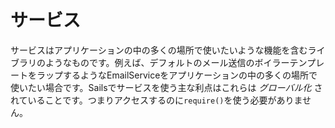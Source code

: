 # サービス

サービスはアプリケーションの中の多くの場所で使いたいような機能を含むライブラリのようなものです。例えば、デフォルトのメール送信のボイラーテンプレートをラップするようなEmailServiceをアプリケーションの中の多くの場所で使いたい場合です。Sailsでサービスを使う主な利点はこれらは *グローバル化* されていることです。つまりアクセスするのに`require()`を使う必要がありません。

<docmeta name="displayName" value="Services">

